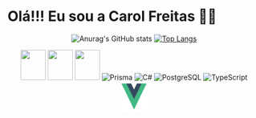 <h1 align-items="center" color=""2DFFA0">Olá!!! Eu sou a Carol Freitas 👋🚀</h1>


<div align-items="center" justify-content="center">

 



<div display="flex" align="center" justify-content="center">
  
  ![Anurag's GitHub stats](https://github-readme-stats.vercel.app/api?username=carolinefreitasalegre&show_icons=true&theme=radical) 
[![Top Langs](https://github-readme-stats.vercel.app/api/top-langs/?username=caroline&layout=donut)](https://github.com/caroline/github-readme-stats)

</div>






<div align="center">
  <img height="60" width="50" src="https://docs.nestjs.com/assets/logo-small.svg" />
  <img height="60" width="50"  src="https://cdn.jsdelivr.net/gh/devicons/devicon/icons/javascript/javascript-plain.svg" />
  <img height="60" width="50"  src="https://cdn.jsdelivr.net/gh/devicons/devicon/icons/react/react-original.svg" />
  <img src="https://cdn.worldvectorlogo.com/logos/prisma-2.svg" alt="Prisma" width="60" height="70" />
  <img src="https://upload.wikimedia.org/wikipedia/commons/4/4f/Csharp_Logo.png" alt="C#" width="70" height="70"/>  
  <img src="https://cdn.worldvectorlogo.com/logos/postgresql.svg" alt="PostgreSQL"  width="50" height="60" />
  <img src="https://cdn.worldvectorlogo.com/logos/typescript.svg" alt="TypeScript"  width="50" height="60"/>
 <img src="https://raw.githubusercontent.com/github/explore/main/topics/vue/vue.png" alt="Vue.js" width="50" height="60"/>  
</div>

